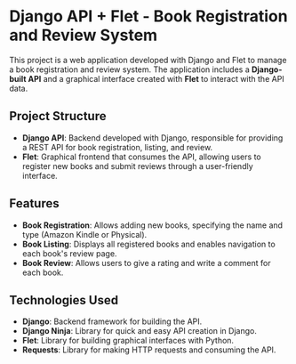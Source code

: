 # Django API + Flet - Book Registration and Review System

This project is a web application developed with Django and Flet to manage a book registration and review system. The application includes a **Django-built API** and a graphical interface created with **Flet** to interact with the API data.

## Project Structure

- **Django API**: Backend developed with Django, responsible for providing a REST API for book registration, listing, and review.
- **Flet**: Graphical frontend that consumes the API, allowing users to register new books and submit reviews through a user-friendly interface.

## Features

- **Book Registration**: Allows adding new books, specifying the name and type (Amazon Kindle or Physical).
- **Book Listing**: Displays all registered books and enables navigation to each book's review page.
- **Book Review**: Allows users to give a rating and write a comment for each book.

## Technologies Used

- **Django**: Backend framework for building the API.
- **Django Ninja**: Library for quick and easy API creation in Django.
- **Flet**: Library for building graphical interfaces with Python.
- **Requests**: Library for making HTTP requests and consuming the API.
